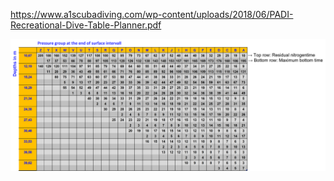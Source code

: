 https://www.a1scubadiving.com/wp-content/uploads/2018/06/PADI-Recreational-Dive-Table-Planner.pdf





![Alt text](/divingComputer/Visualizations/table3MaxBottomTime.png)